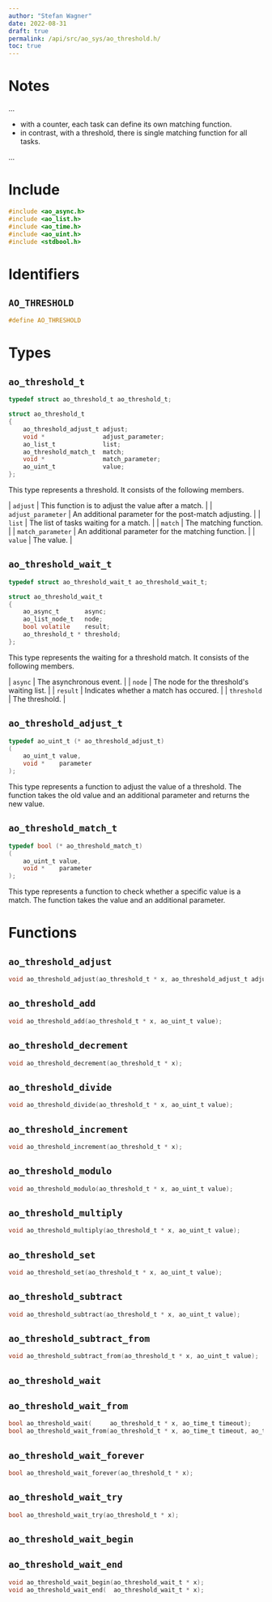 ```yaml
---
author: "Stefan Wagner"
date: 2022-08-31
draft: true
permalink: /api/src/ao_sys/ao_threshold.h/
toc: true
---
```


# Notes

...

- with a counter, each task can define its own matching function.
- in contrast, with a threshold, there is single matching function for all tasks.

...

# Include

```c
#include <ao_async.h>
#include <ao_list.h>
#include <ao_time.h>
#include <ao_uint.h>
#include <stdbool.h>
```

# Identifiers

## `AO_THRESHOLD`

```c
#define AO_THRESHOLD
```

# Types

## `ao_threshold_t`

```c
typedef struct ao_threshold_t ao_threshold_t;
```

```c
struct ao_threshold_t
{
    ao_threshold_adjust_t adjust;
    void *                adjust_parameter;
    ao_list_t             list;
    ao_threshold_match_t  match;
    void *                match_parameter;
    ao_uint_t             value;
};
```

This type represents a threshold. It consists of the following members.

| `adjust` | This function is to adjust the value after a match. |
| `adjust_parameter` | An additional parameter for the post-match adjusting. |
| `list` | The list of tasks waiting for a match. |
| `match` | The matching function. |
| `match_parameter` | An additional parameter for the matching function. |
| `value` | The value. |

## `ao_threshold_wait_t`

```c
typedef struct ao_threshold_wait_t ao_threshold_wait_t;
```

```c
struct ao_threshold_wait_t
{
    ao_async_t       async;
    ao_list_node_t   node;
    bool volatile    result;
    ao_threshold_t * threshold;
};
```

This type represents the waiting for a threshold match. It consists of the following members.

| `async` | The asynchronous event. |
| `node` | The node for the threshold's waiting list. |
| `result` | Indicates whether a match has occured. |
| `threshold` | The threshold. |

## `ao_threshold_adjust_t`

```c
typedef ao_uint_t (* ao_threshold_adjust_t)
(
    ao_uint_t value,
    void *    parameter
);
```

This type represents a function to adjust the value of a threshold. The function takes the old value and an additional parameter and returns the new value.

## `ao_threshold_match_t`

```c
typedef bool (* ao_threshold_match_t)
(
    ao_uint_t value,
    void *    parameter
);
```

This type represents a function to check whether a specific value is a match. The function takes the value and an additional parameter.

# Functions

## `ao_threshold_adjust`

```c
void ao_threshold_adjust(ao_threshold_t * x, ao_threshold_adjust_t adjust, void * adjust_parameter);
```

## `ao_threshold_add`

```c
void ao_threshold_add(ao_threshold_t * x, ao_uint_t value);
```

## `ao_threshold_decrement`

```c
void ao_threshold_decrement(ao_threshold_t * x);
```

## `ao_threshold_divide`

```c
void ao_threshold_divide(ao_threshold_t * x, ao_uint_t value);
```

## `ao_threshold_increment`

```c
void ao_threshold_increment(ao_threshold_t * x);
```

## `ao_threshold_modulo`

```c
void ao_threshold_modulo(ao_threshold_t * x, ao_uint_t value);
```

## `ao_threshold_multiply`

```c
void ao_threshold_multiply(ao_threshold_t * x, ao_uint_t value);
```

## `ao_threshold_set`

```c
void ao_threshold_set(ao_threshold_t * x, ao_uint_t value);
```

## `ao_threshold_subtract`

```c
void ao_threshold_subtract(ao_threshold_t * x, ao_uint_t value);
```

## `ao_threshold_subtract_from`

```c
void ao_threshold_subtract_from(ao_threshold_t * x, ao_uint_t value);
```

## `ao_threshold_wait`
## `ao_threshold_wait_from`

```c
bool ao_threshold_wait(     ao_threshold_t * x, ao_time_t timeout);
bool ao_threshold_wait_from(ao_threshold_t * x, ao_time_t timeout, ao_time_t beginning);
```

## `ao_threshold_wait_forever`

```c
bool ao_threshold_wait_forever(ao_threshold_t * x);
```

## `ao_threshold_wait_try`

```c
bool ao_threshold_wait_try(ao_threshold_t * x);
```

## `ao_threshold_wait_begin`
## `ao_threshold_wait_end`

```c
void ao_threshold_wait_begin(ao_threshold_wait_t * x);
void ao_threshold_wait_end(  ao_threshold_wait_t * x);
```
